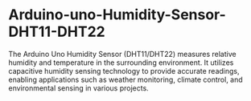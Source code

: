 # Arduino-uno-Humidity-Sensor-DHT11-DHT22
The Arduino Uno Humidity Sensor (DHT11/DHT22) measures relative humidity and temperature in the surrounding environment. It utilizes capacitive humidity sensing technology to provide accurate readings, enabling applications such as weather monitoring, climate control, and environmental sensing in various projects.
